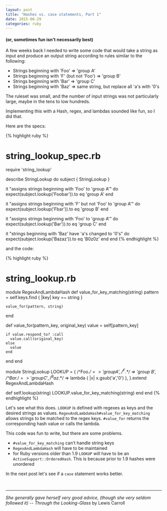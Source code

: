 ```yaml
---
layout: post
title: "Hashes vs. case statements, Part 1"
date: 2015-06-29
categories: ruby
---
```

#### (or, sometimes fun isn't necessarily best)

A few weeks back I needed to write some code that would take a string as input and produce an output string according to rules similar to the following:

- Strings beginning with 'Foo' => 'group A'
- Strings beginning with 'F' (but not 'Foo') => 'group B'
- Strings beginning with 'Bar' => 'group C'
- Strings beginning with 'Baz' => same string, but replace all 'a's with '0's

The ruleset was small, and the number of input strings was not particularly large, maybe in the tens to low hundreds.  

Implementing this with a Hash, regex, and lambdas sounded like fun, so I did that.

Here are the specs:

{% highlight ruby %}
# string_lookup_spec.rb
require 'string_lookup'

describe StringLookup do
  subject { StringLookup }

  it "assigns strings beginning with 'Foo' to 'group A'" do
    expect(subject.lookup('Foobar')).to eq 'group A'
  end

  it "assigns strings beginning with 'F' but not 'Foo' to 'group A'" do
    expect(subject.lookup('Fbar')).to eq 'group B'
  end

  it "assigns strings beginning with 'Foo' to 'group A'" do
    expect(subject.lookup('Bar')).to eq 'group C'
  end

  it "strings beginning with 'Baz' have 'a's changed to '0's" do
    expect(subject.lookup('Bazaz')).to eq 'B0z0z'
  end
end
{% endhighlight %}

and the code:

{% highlight ruby %}
# string_lookup.rb
module RegexAndLambdaHash
  def value_for_key_matching(string)
    pattern = self.keys.find { |key| key =~ string }

    value_for(pattern, string)
  end

  def value_for(pattern_key, original_key)
    value = self[pattern_key]

    if value.respond_to? :call
      value.call(original_key)
    else
      value
    end
  end
end

module StringLookup
  LOOKUP = {
    /^Foo.*$/ => 'group A',
    /^F.*$/ => 'group B',
    /^Bar.*$/ => 'group C',
    /^Baz.*$/ => lambda { |x| x.gsub('a','0') },
  }.extend RegexAndLambdaHash

  def self.lookup(string)
    LOOKUP.value_for_key_matching(string)
  end
end
{% endhighlight %}

Let's see what this does.  `LOOKUP` is defined with regexes as keys and the desired strings as values.  `RegexAndLambdaHash#value_for_key_matching` allows strings to be matched to the regex keys.  `#value_for` returns the corresponding hash value or calls the lambda.

This code was fun to write, but there are some problems.

- `#value_for_key_matching` can't handle string keys
- `RegexAndLambdaHash` will have to be maintained
- for Ruby versions older than 1.9 `LOOKUP` will have to be an `ActiveSupport::OrderedHash`.  This is because prior to 1.9 hashes were unordered

In the next post let's see if a `case` statement works better.  
  
<br/>

***
*She generally gave herself very good advice, (though she very seldom followed it)* 
-- *Through the Looking-Glass* by Lewis Carroll

